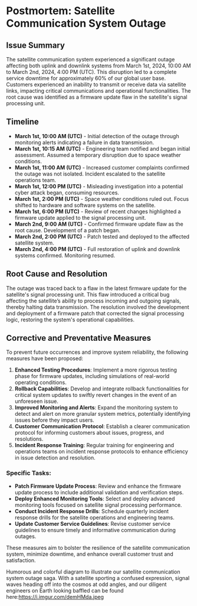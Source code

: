 # Postmortem: Satellite Communication System Outage

## Issue Summary

The satellite communication system experienced a significant outage affecting both uplink and downlink systems from March 1st, 2024, 10:00 AM to March 2nd, 2024, 4:00 PM (UTC). This disruption led to a complete service downtime for approximately 60% of our global user base. Customers experienced an inability to transmit or receive data via satellite links, impacting critical communications and operational functionalities. The root cause was identified as a firmware update flaw in the satellite's signal processing unit.

## Timeline

- **March 1st, 10:00 AM (UTC)** - Initial detection of the outage through monitoring alerts indicating a failure in data transmission.
- **March 1st, 10:15 AM (UTC)** - Engineering team notified and began initial assessment. Assumed a temporary disruption due to space weather conditions.
- **March 1st, 11:00 AM (UTC)** - Increased customer complaints confirmed the outage was not isolated. Incident escalated to the satellite operations team.
- **March 1st, 12:00 PM (UTC)** - Misleading investigation into a potential cyber attack began, consuming resources.
- **March 1st, 2:00 PM (UTC)** - Space weather conditions ruled out. Focus shifted to hardware and software systems on the satellite.
- **March 1st, 6:00 PM (UTC)** - Review of recent changes highlighted a firmware update applied to the signal processing unit.
- **March 2nd, 9:00 AM (UTC)** - Confirmed firmware update flaw as the root cause. Development of a patch began.
- **March 2nd, 2:00 PM (UTC)** - Patch tested and deployed to the affected satellite system.
- **March 2nd, 4:00 PM (UTC)** - Full restoration of uplink and downlink systems confirmed. Monitoring resumed.

## Root Cause and Resolution

The outage was traced back to a flaw in the latest firmware update for the satellite's signal processing unit. This flaw introduced a critical bug affecting the satellite’s ability to process incoming and outgoing signals, thereby halting data transmission. The resolution involved the development and deployment of a firmware patch that corrected the signal processing logic, restoring the system's operational capabilities.

## Corrective and Preventative Measures

To prevent future occurrences and improve system reliability, the following measures have been proposed:

1. **Enhanced Testing Procedures**: Implement a more rigorous testing phase for firmware updates, including simulations of real-world operating conditions.
2. **Rollback Capabilities**: Develop and integrate rollback functionalities for critical system updates to swiftly revert changes in the event of an unforeseen issue.
3. **Improved Monitoring and Alerts**: Expand the monitoring system to detect and alert on more granular system metrics, potentially identifying issues before they impact users.
4. **Customer Communication Protocol**: Establish a clearer communication protocol for informing customers about issues, progress, and resolutions.
5. **Incident Response Training**: Regular training for engineering and operations teams on incident response protocols to enhance efficiency in issue detection and resolution.

### Specific Tasks:

- **Patch Firmware Update Process**: Review and enhance the firmware update process to include additional validation and verification steps.
- **Deploy Enhanced Monitoring Tools**: Select and deploy advanced monitoring tools focused on satellite signal processing performance.
- **Conduct Incident Response Drills**: Schedule quarterly incident response drills for the satellite operations and engineering teams.
- **Update Customer Service Guidelines**: Revise customer service guidelines to ensure timely and informative communication during outages.

These measures aim to bolster the resilience of the satellite communication system, minimize downtime, and enhance overall customer trust and satisfaction.

Humorous and colorful diagram to illustrate our satellite communication system outage saga. With a satellite sporting a confused expression, signal waves heading off into the cosmos at odd angles, and our diligent engineers on Earth looking baffled can be found here:https://i.imgur.com/demHMda.jpeg
